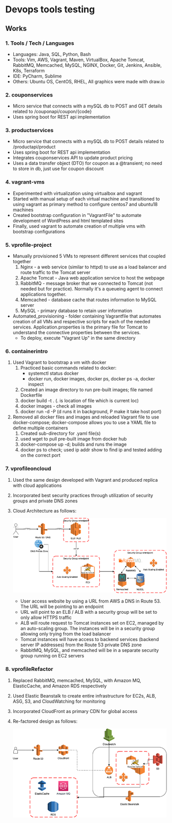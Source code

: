 # Devops tools testing
## Works
### 1. Tools / Tech / Languages
- Languages: Java, SQL, Python, Bash
- Tools: Vim, AWS, Vagrant, Maven, VirtualBox, Apache Tomcat, RabbitMQ, Memcached, MySQL, NGINX, Docker, Git, Jenkins, Ansible, K8s, Terraform
- IDE: PyCharm, Sublime
- Others: Ubuntu OS, CentOS, RHEL, All graphics were made with draw.io
### 2. couponservices
- Micro service that connects with a mySQL db to POST and GET details related to /couponapi/coupon/{code}
- Uses spring boot for REST api implementation
### 3. productservices
- Micro service that connects with a mySQL db to POST details related to /productapi/product
- Uses spring boot for REST api implementation
- Integrates couponservices API to update product pricing
- Uses a data transfer object (DTO) for coupon as a @transient; no need to store in db, just use for coupon discount
### 4. vagrant-vms
- Experimented with virtualization using virtualbox and vagrant
- Started with manual setup of each virtual machine and transitioned to using vagrant as primary method to configure centos7 and ubuntu18 machines
- Created bootstrap configuration in "VagrantFile" to automate development of WordPress and html templated sites
- Finally, used vagrant to automate creation of multiple vms with bootstrap configurations
### 5. vprofile-project
- Manually provisioned 5 VMs to represent different services that coupled together
	1. Nginx - a web service (similar to httpd) to use as a load balancer and route traffic to the Tomcat server
	2. Apache Tomcat - Java web application service to host the webpage
	3. RabbitMQ - message broker that we connected to Tomcat (not needed but for practice). Normally it's a queueing agent to connect applications together.
	4. Memcached - database cache that routes information to MySQL server
	5. MySQL - primary database to retain user information
- Automated_provisioning - folder containing Vagrantfile that automates creation of all VMs and respective scripts for each of the needed services. Application.properties is the primary file for Tomcat to understand the connective properties between the services. 
	- To deploy, execute "Vagrant Up" in the same directory
### 6. containerintro
1. Used Vagrant to bootstrap a vm with docker
	1. Practiced basic commands related to docker:
		- systemctl status docker
		- docker run, docker images, docker ps, docker ps -a, docker inspect <name>
	2. Created an image directory to run pre-built images; file named Dockerfile
	3. docker build -t <anynameforimage> . (. is location of file which is current loc)
	4. docker images - check all images
	5. docker run -d -P <imagename> (d runs it in background, P make it take host port)
2. Removed all docker files and images and reloaded Vagrant file to use docker-compose; docker-compose allows you to use a YAML file to define multiple containers
	1. Created sub-directory for .yaml file(s)
	2. used wget to pull pre-built image from docker hub
	3. docker-compose up -d; builds and runs the image
	4. docker ps to check; used ip addr show to find ip and tested adding on the correct port
### 7. vprofileoncloud
1. Used the same design developed with Vagrant and produced replica with cloud applications
2. Incorporated best security practices through utilization of security groups and private DNS zones
3. Cloud Architecture as follows:

	![Cloud Design](/vprofileoncloud/vprofileoncloud.png)

	- User access website by using a URL from AWS a DNS in Route 53. The URL will be pointing to an endpoint
	- URL will point to an ELB / ALB with a security group will be set to only allow HTTPS traffic
	- ALB will route request to Tomcat instances set on EC2, managed by an auto-scaling group. The instances will be in a security group allowing only trying from the load balancer
	- Tomcat instances will have access to backend services (backend server IP addresses) from the Route 53 private DNS zone
	- RabbitMQ, MySQL, and memcached will be in a separate security group running on EC2 servers

### 8. vprofileRefactor
1. Replaced RabbitMQ, memcached, MySQL, with Amazon MQ, ElasticCache, and Amazon RDS respectively
2. Used Elastic Beanstalk to create entire infrastructure for EC2s, ALB, ASG, S3, and CloudWatching for monitoring
3. Incorporated CloudFront as primary CDN for global access
4. Re-factored design as follows:

	![Re-factored Design](/vprofileRefactor/cloudrefactor.drawio.png)





